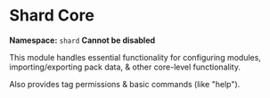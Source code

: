 # Shard Core
**Namespace:** `shard`
**Cannot be disabled**

This module handles essential functionality for configuring modules, importing/exporting pack data, & other core-level functionality.

Also provides tag permissions & basic commands (like "help").
